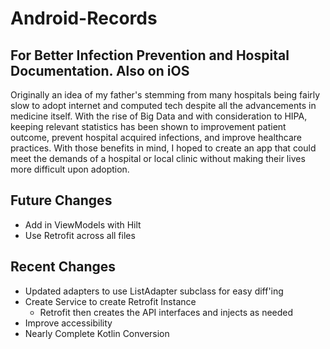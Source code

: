 # Android-Records

## For Better Infection Prevention and Hospital Documentation. Also on iOS
  Originally an idea of my father's stemming from many hospitals being fairly slow to adopt internet and computed tech despite all the
  advancements in medicine itself. With the rise of Big Data and with consideration to HIPA, keeping relevant statistics has been shown to
  improvement patient outcome, prevent hospital acquired infections, and improve healthcare practices. With those benefits in mind, I hoped
  to create an app that could meet the demands of a hospital or local clinic without making their lives more difficult upon adoption.
  
## Future Changes
  - Add in ViewModels with Hilt
  - Use Retrofit across all files

## Recent Changes
  - Updated adapters to use ListAdapter subclass for easy diff'ing
  - Create Service to create Retrofit Instance
    - Retrofit then creates the API interfaces and injects as needed
  - Improve accessibility
  - Nearly Complete Kotlin Conversion
